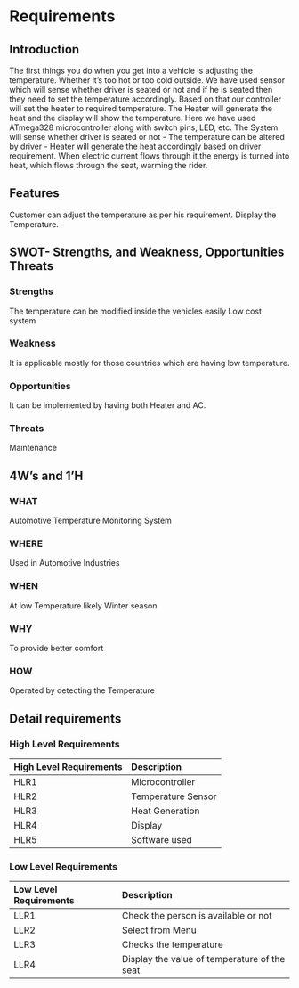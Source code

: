 ﻿# **Requirements**
## **Introduction**
The first things you do when you get into a vehicle is adjusting the temperature. Whether it’s too hot or too cold outside. We have used sensor which will sense whether driver is seated or not and if he is seated then they need to set the temperature accordingly. Based on that our controller will set the heater to required temperature. The Heater will generate the heat and the display will show the temperature. Here we have used ATmega328 microcontroller along with switch pins, LED, etc. The System will sense whether driver is seated or not - The temperature can be altered by driver - Heater will generate the heat accordingly based on driver requirement. When electric current flows through it,the energy is turned into heat, which flows through the seat, warming the rider.

## **Features**
Customer can adjust the temperature as per his requirement.
Display the Temperature.

## **SWOT- Strengths, and Weakness, Opportunities Threats**
### **Strengths**
The temperature can be modified inside the vehicles easily
Low cost system
### **Weakness**
It is applicable mostly for those countries which are having low temperature. 
### **Opportunities**
It can be implemented by having both Heater and AC. 
### **Threats**
Maintenance
## **4W’s and 1’H**
### **WHAT**
Automotive Temperature Monitoring System
### **WHERE**
Used in Automotive Industries
### **WHEN**
At low Temperature likely Winter season
### **WHY**
To provide better comfort
### **HOW**
Operated by detecting the Temperature

## **Detail requirements**
### **High Level Requirements**

|High Level Requirements|Description|
| :- | :- |
|HLR1|Microcontroller|
|HLR2|Temperature Sensor|
|HLR3|Heat Generation|
|HLR4|Display|
|HLR5|Software used|
### **Low Level Requirements**

|Low Level Requirements|Description|
| :- | :- |
|LLR1|Check the person is available or not|
|LLR2|Select from Menu|
|LLR3|Checks the temperature|
|LLR4|Display the value of temperature of the seat|
